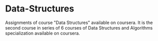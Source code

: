 # Data-Structures
Assignments of course "Data Structures" available on coursera. It is the second course in series of 6 courses of Data Structures and Algorithms specialization available on coursera.
